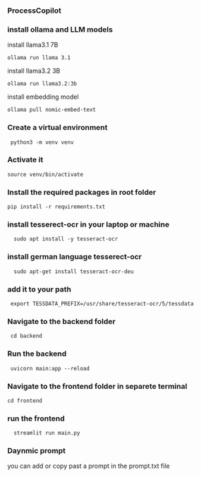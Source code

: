 ### ProcessCopilot

### install ollama and LLM models 
   install llama3.1 7B
  ```
  ollama run llama 3.1
  ```
  install llama3.2 3B 
  ```
  ollama run llama3.2:3b
  ```
  install embedding model
  ```
  ollama pull nomic-embed-text
  ```
### Create a virtual environment
```
 python3 -m venv venv
```
### Activate it 
```
source venv/bin/activate
```

### Install the required packages in root folder
```
pip install -r requirements.txt
```

### install tesserect-ocr in your laptop or machine 
```
  sudo apt install -y tesseract-ocr
```
### install german language tesserect-ocr 
```
  sudo apt-get install tesseract-ocr-deu
```
### add it to your path 
```
 export TESSDATA_PREFIX=/usr/share/tesseract-ocr/5/tessdata
```
 
### Navigate to the backend folder
```
 cd backend 
 ```
### Run the backend
``` 
 uvicorn main:app --reload
```

### Navigate to the frontend folder in separete terminal 
 ```
 cd frontend
 ```
### run the frontend 
```
  streamlit run main.py
```  

### Daynmic prompt 
  you can add or copy past a prompt in the prompt.txt file 








